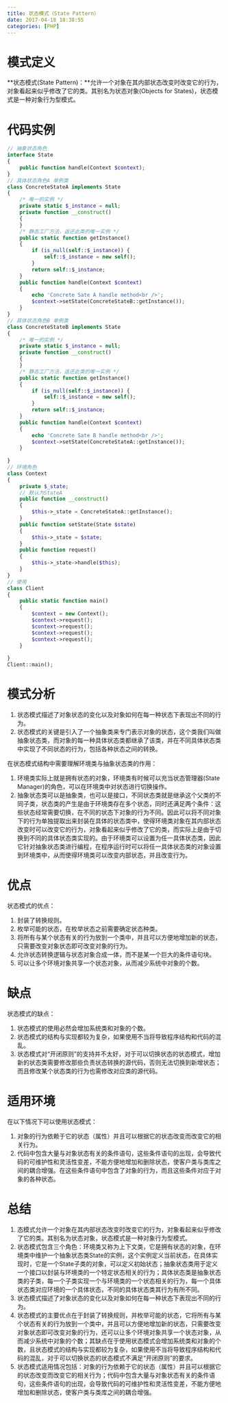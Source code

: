 ```yaml
---
title: 状态模式（State Pattern）
date: 2017-04-18 18:38:55
categories: [PHP]
---
```

# 模式定义

**状态模式(State Pattern)：**允许一个对象在其内部状态改变时改变它的行为，对象看起来似乎修改了它的类。其别名为状态对象(Objects for States)，状态模式是一种对象行为型模式。

# 代码实例

``` php
// 抽象状态角色
interface State
{
    public function handle(Context $context);
}
// 具体状态角色A 单例类
class ConcreteStateA implements State
{
    /* 唯一的实例 */
    private static $_instance = null;
    private function __construct()
    {
    }
    /* 静态工厂方法，返还此类的唯一实例 */
    public static function getInstance()
    {
        if (is_null(self::$_instance)) {
            self::$_instance = new self();
        }
        return self::$_instance;
    }
    public function handle(Context $context)
    {
        echo 'Concrete Sate A handle method<br />';
        $context->setState(ConcreteStateB::getInstance());
    }
}
// 具体状态角色B 单例类
class ConcreteStateB implements State
{
    /* 唯一的实例 */
    private static $_instance = null;
    private function __construct()
    {
    }
    /* 静态工厂方法，返还此类的唯一实例 */
    public static function getInstance()
    {
        if (is_null(self::$_instance)) {
            self::$_instance = new self();
        }
        return self::$_instance;
    }
    public function handle(Context $context)
    {
        echo 'Concrete Sate B handle method<br />';
        $context->setState(ConcreteStateA::getInstance());
    }
 
}
// 环境角色
class Context
{
    private $_state;
    // 默认为StateA
    public function __construct()
    {
        $this->_state = ConcreteStateA::getInstance();
    }
    public function setState(State $state)
    {
        $this->_state = $state;
    }
    public function request()
    {
        $this->_state->handle($this);
    }
}
// 使用
class Client
{
    public static function main()
    {
        $context = new Context();
        $context->request();
        $context->request();
        $context->request();
        $context->request();
    }
 
}
Client::main();
```

# 模式分析

1. 状态模式描述了对象状态的变化以及对象如何在每一种状态下表现出不同的行为。
2. 状态模式的关键是引入了一个抽象类来专门表示对象的状态，这个类我们叫做抽象状态类，而对象的每一种具体状态类都继承了该类，并在不同具体状态类中实现了不同状态的行为，包括各种状态之间的转换。

在状态模式结构中需要理解环境类与抽象状态类的作用：

1. 环境类实际上就是拥有状态的对象，环境类有时候可以充当状态管理器(State Manager)的角色，可以在环境类中对状态进行切换操作。
2. 抽象状态类可以是抽象类，也可以是接口，不同状态类就是继承这个父类的不同子类，状态类的产生是由于环境类存在多个状态，同时还满足两个条件：这些状态经常需要切换，在不同的状态下对象的行为不同。因此可以将不同对象下的行为单独提取出来封装在具体的状态类中，使得环境类对象在其内部状态改变时可以改变它的行为，对象看起来似乎修改了它的类，而实际上是由于切换到不同的具体状态类实现的。由于环境类可以设置为任一具体状态类，因此它针对抽象状态类进行编程，在程序运行时可以将任一具体状态类的对象设置到环境类中，从而使得环境类可以改变内部状态，并且改变行为。

# 优点

状态模式的优点：

1. 封装了转换规则。
2. 枚举可能的状态，在枚举状态之前需要确定状态种类。
3. 将所有与某个状态有关的行为放到一个类中，并且可以方便地增加新的状态，只需要改变对象状态即可改变对象的行为。
4. 允许状态转换逻辑与状态对象合成一体，而不是某一个巨大的条件语句块。
5. 可以让多个环境对象共享一个状态对象，从而减少系统中对象的个数。

# 缺点

状态模式的缺点：

1. 状态模式的使用必然会增加系统类和对象的个数。
2. 状态模式的结构与实现都较为复杂，如果使用不当将导致程序结构和代码的混乱。
3. 状态模式对“开闭原则”的支持并不太好，对于可以切换状态的状态模式，增加新的状态类需要修改那些负责状态转换的源代码，否则无法切换到新增状态；而且修改某个状态类的行为也需修改对应类的源代码。

# 适用环境

在以下情况下可以使用状态模式：

1. 对象的行为依赖于它的状态（属性）并且可以根据它的状态改变而改变它的相关行为。
2. 代码中包含大量与对象状态有关的条件语句，这些条件语句的出现，会导致代码的可维护性和灵活性变差，不能方便地增加和删除状态，使客户类与类库之间的耦合增强。在这些条件语句中包含了对象的行为，而且这些条件对应于对象的各种状态。

# 总结

1. 态模式允许一个对象在其内部状态改变时改变它的行为，对象看起来似乎修改了它的类。其别名为状态对象，状态模式是一种对象行为型模式。
2. 状态模式包含三个角色：环境类又称为上下文类，它是拥有状态的对象，在环境类中维护一个抽象状态类State的实例，这个实例定义当前状态，在具体实现时，它是一个State子类的对象，可以定义初始状态；抽象状态类用于定义一个接口以封装与环境类的一个特定状态相关的行为；具体状态类是抽象状态类的子类，每一个子类实现一个与环境类的一个状态相关的行为，每一个具体状态类对应环境的一个具体状态，不同的具体状态类其行为有所不同。
3. 状态模式描述了对象状态的变化以及对象如何在每一种状态下表现出不同的行为。
4. 状态模式的主要优点在于封装了转换规则，并枚举可能的状态，它将所有与某个状态有关的行为放到一个类中，并且可以方便地增加新的状态，只需要改变对象状态即可改变对象的行为，还可以让多个环境对象共享一个状态对象，从而减少系统中对象的个数；其缺点在于使用状态模式会增加系统类和对象的个数，且状态模式的结构与实现都较为复杂，如果使用不当将导致程序结构和代码的混乱，对于可以切换状态的状态模式不满足“开闭原则”的要求。
5. 状态模式适用情况包括：对象的行为依赖于它的状态（属性）并且可以根据它的状态改变而改变它的相关行为；代码中包含大量与对象状态有关的条件语句，这些条件语句的出现，会导致代码的可维护性和灵活性变差，不能方便地增加和删除状态，使客户类与类库之间的耦合增强。